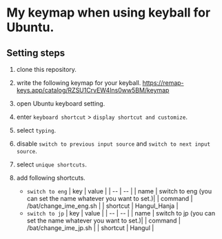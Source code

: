 # My keymap when using keyball for Ubuntu.

## Setting steps
1. clone this repository.
2. write the following keymap for your keyball.
    https://remap-keys.app/catalog/RZSU1CrvEW4lns0ww5BM/keymap

3. open Ubuntu keyboard setting.
4. enter ``keyboard shortcut`` > ``display shortcut and customize``.
5. select ``typing``.
6. disable ``switch to previous input source`` and ``switch to next input source``.
7. select  ``unique shortcuts``.
8. add following shortcuts.
    - ``switch to eng``
        | key  | value |
        | -- | -- |
        | name  | switch to eng (you can set the name whatever you want to set.)|
        | command | <path to cloned this repository>/bat/change_ime_eng.sh |
        | shortcut | Hangul_Hanja |
    - ``switch to jp``
        | key  | value |
        | -- | -- |
        | name  | switch to jp (you can set the name whatever you want to set.)|
        | command | <path to cloned this repository>/bat/change_ime_jp.sh |
        | shortcut | Hangul |


